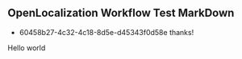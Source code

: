 ## OpenLocalization Workflow Test MarkDown
* 60458b27-4c32-4c18-8d5e-d45343f0d58e 
thanks!

Hello world